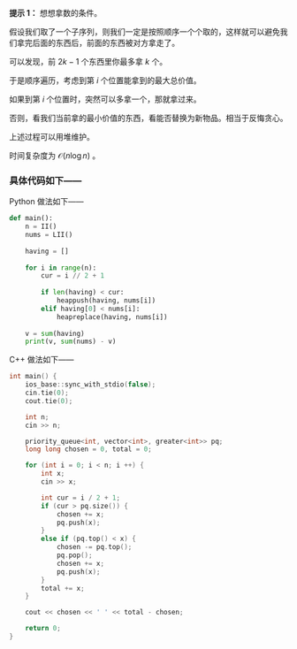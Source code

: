 **提示 1：** 想想拿数的条件。

假设我们取了一个子序列，则我们一定是按照顺序一个个取的，这样就可以避免我们拿完后面的东西后，前面的东西被对方拿走了。

可以发现，前 $2k-1$ 个东西里你最多拿 $k$ 个。

于是顺序遍历，考虑到第 $i$ 个位置能拿到的最大总价值。

如果到第 $i$ 个位置时，突然可以多拿一个，那就拿过来。

否则，看我们当前拿的最小价值的东西，看能否替换为新物品。相当于反悔贪心。

上述过程可以用堆维护。

时间复杂度为 $\mathcal{O}(n\log n)$ 。

### 具体代码如下——

Python 做法如下——

```Python []
def main():
    n = II()
    nums = LII()
    
    having = []
    
    for i in range(n):
        cur = i // 2 + 1
        
        if len(having) < cur:
            heappush(having, nums[i])
        elif having[0] < nums[i]:
            heapreplace(having, nums[i])
    
    v = sum(having)
    print(v, sum(nums) - v)
```

C++ 做法如下——

```cpp []
int main() {
    ios_base::sync_with_stdio(false);
    cin.tie(0);
    cout.tie(0);

    int n;
    cin >> n;

    priority_queue<int, vector<int>, greater<int>> pq;
    long long chosen = 0, total = 0;

    for (int i = 0; i < n; i ++) {
        int x;
        cin >> x;

        int cur = i / 2 + 1;
        if (cur > pq.size()) {
            chosen += x;
            pq.push(x);
        }
        else if (pq.top() < x) {
            chosen -= pq.top();
            pq.pop();
            chosen += x;
            pq.push(x);
        }
        total += x;
    }

    cout << chosen << ' ' << total - chosen;

    return 0;
}
```
